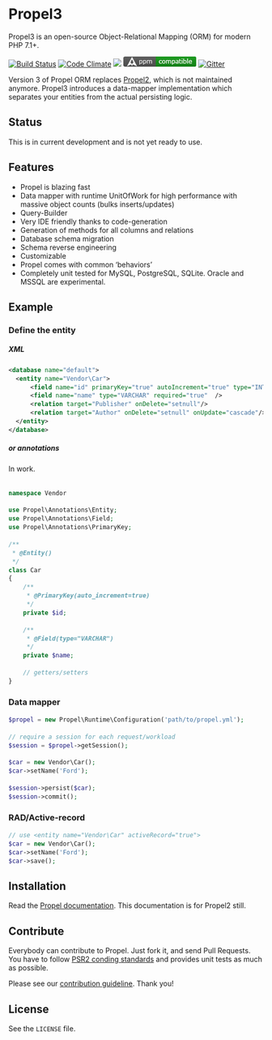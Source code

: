 # Propel3

Propel3 is an open-source Object-Relational Mapping (ORM) for modern PHP 7.1+.


[![Build Status](https://circleci.com/gh/propelorm/Propel2/tree/master.png?style=shield)](https://circleci.com/gh/propelorm/Propel2/tree/master)
[![Code Climate](https://codeclimate.com/github/propelorm/Propel2/badges/gpa.svg)](https://codeclimate.com/github/propelorm/Propel2)
<a href="https://codeclimate.com/github/propelorm/Propel2"><img src="https://codeclimate.com/github/propelorm/Propel2/badges/coverage.svg" /></a>
[![PPM Compatible](https://raw.githubusercontent.com/php-pm/ppm-badge/master/ppm-badge.png)](https://github.com/php-pm/php-pm)
[![Gitter](https://badges.gitter.im/propelorm/Propel.svg)](https://gitter.im/propelorm/Propel)

Version 3 of Propel ORM replaces [Propel2](https://github.com/propelorm/Propel2), which is not maintained anymore.
Propel3 introduces a data-mapper implementation which separates your entities from the actual persisting logic.

## Status

This is in current development and is not yet ready to use.

## Features

 - Propel is blazing fast
 - Data mapper with runtime UnitOfWork for high performance with massive object counts (bulks inserts/updates)
 - Query-Builder
 - Very IDE friendly thanks to code-generation
 - Generation of methods for all columns and relations
 - Database schema migration
 - Schema reverse engineering
 - Customizable
 - Propel comes with common ‘behaviors’
 - Completely unit tested for MySQL, PostgreSQL, SQLite. Oracle and MSSQL are experimental.

## Example

### Define the entity

##### XML

```xml
<database name="default">
  <entity name="Vendor\Car">
      <field name="id" primaryKey="true" autoIncrement="true" type="INTEGER" />
      <field name="name" type="VARCHAR" required="true"  />
      <relation target="Publisher" onDelete="setnull"/>
      <relation target="Author" onDelete="setnull" onUpdate="cascade"/>
  </entity>
</database>
```

##### or annotations

In work.

```php

namespace Vendor

use Propel\Annotations\Entity;
use Propel\Annotations\Field;
use Propel\Annotations\PrimaryKey;

/**
 * @Entity()
 */ 
class Car
{
    /**
     * @PrimaryKey(auto_increment=true)
     */
    private $id;
    
    /**
     * @Field(type="VARCHAR")
     */
    private $name;
    
    // getters/setters
}
```

### Data mapper

```php
$propel = new Propel\Runtime\Configuration('path/to/propel.yml');

// require a session for each request/workload
$session = $propel->getSession();

$car = new Vendor\Car();
$car->setName('Ford');

$session->persist($car);
$session->commit();
```

### RAD/Active-record

```php
// use <entity name="Vendor\Car" activeRecord="true">
$car = new Vendor\Car();
$car->setName('Ford');
$car->save();
```

## Installation

Read the [Propel documentation](http://www.propelorm.org/). This documentation is for Propel2 still. 

## Contribute

Everybody can contribute to Propel. Just fork it, and send Pull Requests.
You have to follow [PSR2 conding standards](http://www.php-fig.org/psr/psr-2/) and provides unit tests as much as possible.

Please see our [contribution guideline](http://propelorm.org/contribute.html). Thank you!

## License

See the `LICENSE` file.
